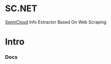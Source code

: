 # SC.NET
[SwimCloud](https://swimcloud.com/) Info Extractor Based On Web Scraping

# Intro

### Docs
